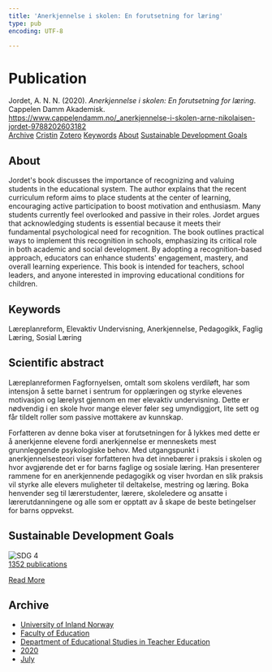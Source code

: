 ```yaml
---
title: 'Anerkjennelse i skolen: En forutsetning for læring'
type: pub
encoding: UTF-8

---
```

<h1>Publication</h1>
<article id="csl-bib-container-TYGBHG8J" class="csl-bib-container">
  <div class="csl-bib-body"> <div class="csl-entry">Jordet, A. N. N. (2020). <i>Anerkjennelse i skolen: En forutsetning for læring</i>. Cappelen Damm Akademisk. <a href="https://www.cappelendamm.no/_anerkjennelse-i-skolen-arne-nikolaisen-jordet-9788202603182">https://www.cappelendamm.no/_anerkjennelse-i-skolen-arne-nikolaisen-jordet-9788202603182</a></div> </div>
  <div class="csl-bib-buttons">
    <a href="#taxonomy-article-TYGBHG8J" alt="archive" class="csl-bib-button">Archive</a>
    <a href="https://app.cristin.no/results/show.jsf?id=1818103" alt="Cristin" class="csl-bib-button">Cristin</a>
    <a href="http://zotero.org/groups/5881554/items/TYGBHG8J" alt="Zotero" class="csl-bib-button">Zotero</a>
    <a href="#keywords-article-TYGBHG8J" alt="keywords" class="csl-bib-button">Keywords</a>
    <a href="#about-article-TYGBHG8J" alt="about_pub" class="csl-bib-button">About</a>
    <a href="#sdg-article-TYGBHG8J" alt="sdg" class="csl-bib-button">Sustainable Development Goals</a>
  </div>
  <div id="csl-bib-meta-container-TYGBHG8J"></div>
</article>
<div id="csl-bib-meta-TYGBHG8J" class="csl-bib-meta">
  <article id="about-article-TYGBHG8J" class="about_pub-article">
    <h1>About</h1>
    Jordet's book discusses the importance of recognizing and valuing students in the educational system. The author explains that the recent curriculum reform aims to place students at the center of learning, encouraging active participation to boost motivation and enthusiasm. Many students currently feel overlooked and passive in their roles. Jordet argues that acknowledging students is essential because it meets their fundamental psychological need for recognition. The book outlines practical ways to implement this recognition in schools, emphasizing its critical role in both academic and social development. By adopting a recognition-based approach, educators can enhance students' engagement, mastery, and overall learning experience. This book is intended for teachers, school leaders, and anyone interested in improving educational conditions for children.
  </article>
  <article id="keywords-article-TYGBHG8J" class="keywords-article">
    <h1>Keywords</h1>
    Læreplanreform, Elevaktiv Undervisning, Anerkjennelse, Pedagogikk, Faglig Læring, Sosial Læring
  </article>
  <article id="abstract-article-TYGBHG8J" class="abstract-article">
    <h1>Scientific abstract</h1>
    Læreplanreformen Fagfornyelsen, omtalt som skolens verdiløft, har som intensjon å sette barnet i sentrum for opplæringen og styrke elevenes motivasjon og lærelyst gjennom en mer elevaktiv undervisning. Dette er nødvendig i en skole hvor mange elever føler seg umyndiggjort, lite sett og får tildelt roller som passive mottakere av kunnskap. 
 
Forfatteren av denne boka viser at forutsetningen for å lykkes med dette er å anerkjenne elevene fordi anerkjennelse er menneskets mest grunnleggende psykologiske behov. Med utgangspunkt i anerkjennelsesteori viser forfatteren hva det innebærer i praksis i skolen og hvor avgjørende det er for barns faglige og sosiale læring. Han presenterer rammene for en anerkjennende pedagogikk og viser hvordan en slik praksis vil styrke alle elevers muligheter til deltakelse, mestring og læring. 
Boka henvender seg til lærerstudenter, lærere, skoleledere og ansatte i lærerutdanningene og alle som er opptatt av å skape de beste betingelser for barns oppvekst.
  </article>
  <article id="sdg-article-TYGBHG8J" class="sdg-article">
    <h1>Sustainable Development Goals</h1>
    <div class="sdg-container"><div id="sdg4" class="sdg">
        <img src="{{< params subfolder >}}images/sdg/sdg04_en.png" class="image" alt="SDG 4">
        <div class="sdg-overlay">
          <a href="{{< params subfolder >}}en/archive/?sdg=4#archive" class="sdg-publication-count"><span>1352</span> publications</a>
          <p><a href="https://sdgs.un.org/goals/goal4" class="sdg-read-more">Read More</a></p>
        </div>
      </div></div>
  </article>
  <article id="taxonomy-article-TYGBHG8J" class="taxonomy-article">
    <h1>Archive</h1>
    <ul>
      <li><a href="{{< params subfolder >}}en/archive/?key=3DCRN523">University of Inland Norway</a></li>
      <li><a href="{{< params subfolder >}}en/archive/?key=WYNZA47F">Faculty of Education</a></li>
      <li><a href="{{< params subfolder >}}en/archive/?key=BKPR6TE7">Department of Educational Studies in Teacher Education</a></li>
      <li><a href="{{< params subfolder >}}en/archive/?key=IWMPJHCA">2020</a></li>
      <li><a href="{{< params subfolder >}}en/archive/?key=23YBLXKW">July</a></li>
    </ul>
  </article>
</div>
